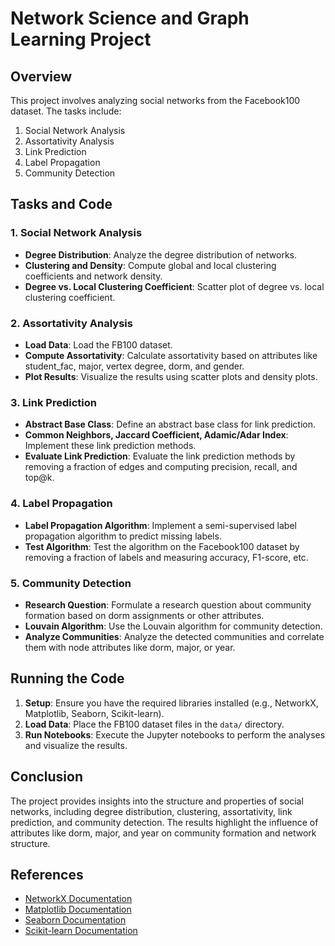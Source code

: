 # Network Science and Graph Learning Project

## Overview

This project involves analyzing social networks from the Facebook100 dataset. The tasks include:
1. Social Network Analysis
2. Assortativity Analysis
3. Link Prediction
4. Label Propagation
5. Community Detection

## Tasks and Code

### 1. Social Network Analysis
- **Degree Distribution**: Analyze the degree distribution of networks.
- **Clustering and Density**: Compute global and local clustering coefficients and network density.
- **Degree vs. Local Clustering Coefficient**: Scatter plot of degree vs. local clustering coefficient.

### 2. Assortativity Analysis
- **Load Data**: Load the FB100 dataset.
- **Compute Assortativity**: Calculate assortativity based on attributes like student_fac, major, vertex degree, dorm, and gender.
- **Plot Results**: Visualize the results using scatter plots and density plots.

### 3. Link Prediction
- **Abstract Base Class**: Define an abstract base class for link prediction.
- **Common Neighbors, Jaccard Coefficient, Adamic/Adar Index**: Implement these link prediction methods.
- **Evaluate Link Prediction**: Evaluate the link prediction methods by removing a fraction of edges and computing precision, recall, and top@k.

### 4. Label Propagation
- **Label Propagation Algorithm**: Implement a semi-supervised label propagation algorithm to predict missing labels.
- **Test Algorithm**: Test the algorithm on the Facebook100 dataset by removing a fraction of labels and measuring accuracy, F1-score, etc.

### 5. Community Detection
- **Research Question**: Formulate a research question about community formation based on dorm assignments or other attributes.
- **Louvain Algorithm**: Use the Louvain algorithm for community detection.
- **Analyze Communities**: Analyze the detected communities and correlate them with node attributes like dorm, major, or year.

## Running the Code

1. **Setup**: Ensure you have the required libraries installed (e.g., NetworkX, Matplotlib, Seaborn, Scikit-learn).
2. **Load Data**: Place the FB100 dataset files in the `data/` directory.
3. **Run Notebooks**: Execute the Jupyter notebooks to perform the analyses and visualize the results.

## Conclusion

The project provides insights into the structure and properties of social networks, including degree distribution, clustering, assortativity, link prediction, and community detection. The results highlight the influence of attributes like dorm, major, and year on community formation and network structure.

## References

- [NetworkX Documentation](https://networkx.github.io/documentation/stable/)
- [Matplotlib Documentation](https://matplotlib.org/stable/contents.html)
- [Seaborn Documentation](https://seaborn.pydata.org/)
- [Scikit-learn Documentation](https://scikit-learn.org/stable/documentation.html)
